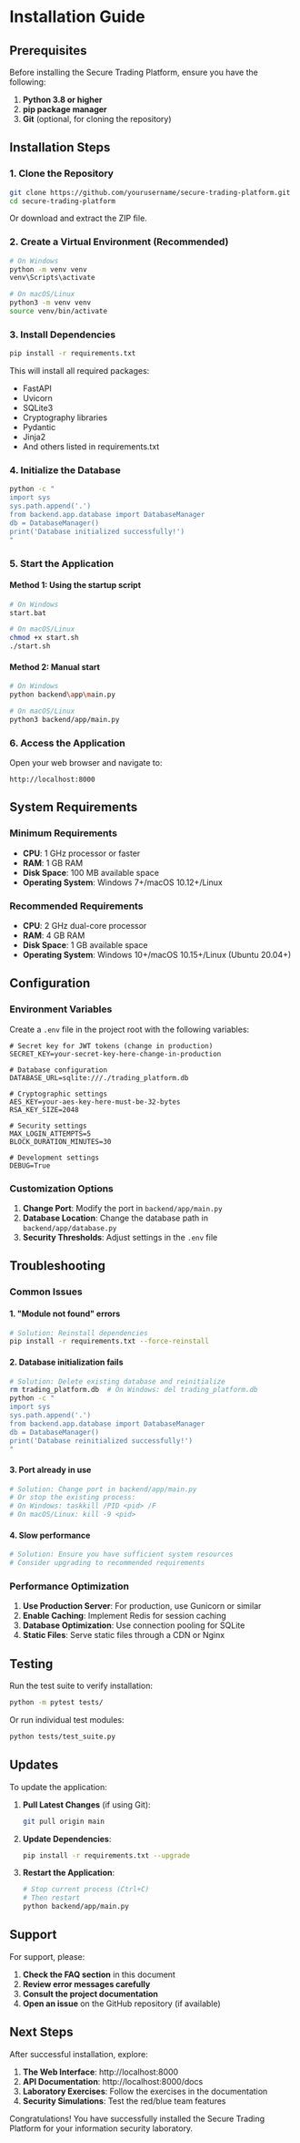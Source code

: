 # Installation Guide

## Prerequisites

Before installing the Secure Trading Platform, ensure you have the following:

1. **Python 3.8 or higher**
2. **pip package manager**
3. **Git** (optional, for cloning the repository)

## Installation Steps

### 1. Clone the Repository

```bash
git clone https://github.com/yourusername/secure-trading-platform.git
cd secure-trading-platform
```

Or download and extract the ZIP file.

### 2. Create a Virtual Environment (Recommended)

```bash
# On Windows
python -m venv venv
venv\Scripts\activate

# On macOS/Linux
python3 -m venv venv
source venv/bin/activate
```

### 3. Install Dependencies

```bash
pip install -r requirements.txt
```

This will install all required packages:
- FastAPI
- Uvicorn
- SQLite3
- Cryptography libraries
- Pydantic
- Jinja2
- And others listed in requirements.txt

### 4. Initialize the Database

```bash
python -c "
import sys
sys.path.append('.')
from backend.app.database import DatabaseManager
db = DatabaseManager()
print('Database initialized successfully!')
"
```

### 5. Start the Application

#### Method 1: Using the startup script
```bash
# On Windows
start.bat

# On macOS/Linux
chmod +x start.sh
./start.sh
```

#### Method 2: Manual start
```bash
# On Windows
python backend\app\main.py

# On macOS/Linux
python3 backend/app/main.py
```

### 6. Access the Application

Open your web browser and navigate to:
```
http://localhost:8000
```

## System Requirements

### Minimum Requirements
- **CPU**: 1 GHz processor or faster
- **RAM**: 1 GB RAM
- **Disk Space**: 100 MB available space
- **Operating System**: Windows 7+/macOS 10.12+/Linux

### Recommended Requirements
- **CPU**: 2 GHz dual-core processor
- **RAM**: 4 GB RAM
- **Disk Space**: 1 GB available space
- **Operating System**: Windows 10+/macOS 10.15+/Linux (Ubuntu 20.04+)

## Configuration

### Environment Variables

Create a `.env` file in the project root with the following variables:

```env
# Secret key for JWT tokens (change in production)
SECRET_KEY=your-secret-key-here-change-in-production

# Database configuration
DATABASE_URL=sqlite:///./trading_platform.db

# Cryptographic settings
AES_KEY=your-aes-key-here-must-be-32-bytes
RSA_KEY_SIZE=2048

# Security settings
MAX_LOGIN_ATTEMPTS=5
BLOCK_DURATION_MINUTES=30

# Development settings
DEBUG=True
```

### Customization Options

1. **Change Port**: Modify the port in `backend/app/main.py`
2. **Database Location**: Change the database path in `backend/app/database.py`
3. **Security Thresholds**: Adjust settings in the `.env` file

## Troubleshooting

### Common Issues

#### 1. "Module not found" errors
```bash
# Solution: Reinstall dependencies
pip install -r requirements.txt --force-reinstall
```

#### 2. Database initialization fails
```bash
# Solution: Delete existing database and reinitialize
rm trading_platform.db  # On Windows: del trading_platform.db
python -c "
import sys
sys.path.append('.')
from backend.app.database import DatabaseManager
db = DatabaseManager()
print('Database reinitialized successfully!')
"
```

#### 3. Port already in use
```bash
# Solution: Change port in backend/app/main.py
# Or stop the existing process:
# On Windows: taskkill /PID <pid> /F
# On macOS/Linux: kill -9 <pid>
```

#### 4. Slow performance
```bash
# Solution: Ensure you have sufficient system resources
# Consider upgrading to recommended requirements
```

### Performance Optimization

1. **Use Production Server**: For production, use Gunicorn or similar
2. **Enable Caching**: Implement Redis for session caching
3. **Database Optimization**: Use connection pooling for SQLite
4. **Static Files**: Serve static files through a CDN or Nginx

## Testing

Run the test suite to verify installation:

```bash
python -m pytest tests/
```

Or run individual test modules:

```bash
python tests/test_suite.py
```

## Updates

To update the application:

1. **Pull Latest Changes** (if using Git):
   ```bash
   git pull origin main
   ```

2. **Update Dependencies**:
   ```bash
   pip install -r requirements.txt --upgrade
   ```

3. **Restart the Application**:
   ```bash
   # Stop current process (Ctrl+C)
   # Then restart
   python backend/app/main.py
   ```

## Support

For support, please:

1. **Check the FAQ section** in this document
2. **Review error messages carefully**
3. **Consult the project documentation**
4. **Open an issue** on the GitHub repository (if available)

## Next Steps

After successful installation, explore:

1. **The Web Interface**: http://localhost:8000
2. **API Documentation**: http://localhost:8000/docs
3. **Laboratory Exercises**: Follow the exercises in the documentation
4. **Security Simulations**: Test the red/blue team features

Congratulations! You have successfully installed the Secure Trading Platform for your information security laboratory.